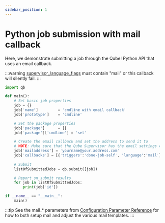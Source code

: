 ```yaml
---
sidebar_position: 1
---
```


# Python job submission with mail callback

Here, we demonstrate submitting a job through the Qube! Python API that uses an email callback.

:::warning
[supervisor_language_flags](/administrators-guide/configuration-parameter-reference/supervisor_language_flags)
must contain "mail" or this callback will silently fail.
:::

```py
import qb

def main():
    # Set basic job properties
    job = {}
    job['name']         = 'cmdline with email callback'
    job['prototype']    = 'cmdline'

    # Set the package properties
    job['package']      = {}
    job['package']['cmdline'] = 'set'

    # Create the email callback and set the address to send it to
    # NOTE: Make sure that the Qube Supervisor has the email settings configured
    job['mailaddress'] = 'yourname@your.address.com'
    job['callbacks'] = [{'triggers':'done-job-self', 'language':'mail'}]
     
    # Submit
    listOfSubmittedJobs = qb.submit([job])

    # Report on submit results
    for job in listOfSubmittedJobs:
        print(job['id'])

if __name__ == "__main__":
    main()
```

:::tip
See the mail_\* parameters from [Configuration Parameter Reference](./configuration-parameter-reference) for how to both setup mail and adjust the various mail templates.
:::

